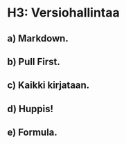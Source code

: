 # H3: Versiohallintaa

## a) Markdown.

## b) Pull First.

## c) Kaikki kirjataan.

## d) Huppis!

## e) Formula.


